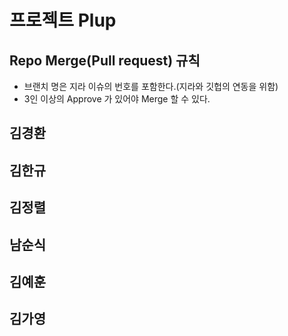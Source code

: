 # 프로젝트 Plup

## Repo Merge(Pull request) 규칙

- 브랜치 명은 지라 이슈의 번호를 포함한다.(지라와 깃헙의 연동을 위함)
- 3인 이상의 Approve 가 있어야 Merge 할 수 있다.

## 김경환

## 김한규

## 김정렬

## 남순식

## 김예훈

## 김가영
